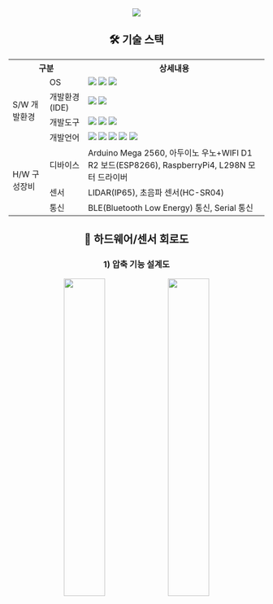 <div align="center">
  <img src="https://capsule-render.vercel.app/api?type=waving&color=auto&height=200&section=header&text=호출%20가능한%20인공지능%20쓰레기통%20로봇%20call-T&fontSize=40" />

  <h2>🛠 기술 스택</h2>
  <table>
    <tr>
      <th colspan="2">구분</th>
      <th>상세내용</th>
    </tr>
    <tr>
      <td rowspan="4">S/W 개발환경</td>
      <td>OS</td>
      <td>
        <img src="https://img.shields.io/badge/Windows 10-0078D6?style=flat&logo=windows10&logoColor=white" />
        <img src="https://img.shields.io/badge/Linux-FCC624?style=flat&logo=linux&logoColor=black" />
        <img src="https://img.shields.io/badge/Ubuntu 20.04-E95420?style=flat&logo=ubuntu&logoColor=white" />
      </td>
    </tr>
    <tr>
      <td>개발환경(IDE)</td>
      <td>
        <img src="https://img.shields.io/badge/Visual Studio Code-007ACC?style=flat&logo=visualstudiocode&logoColor=white" />
        <img src="https://img.shields.io/badge/Arduino IDE-00878F?style=flat&logo=arduino&logoColor=white" />
      </td>
    </tr>
    <tr>
      <td>개발도구</td>
      <td>
        <img src="https://img.shields.io/badge/ROS-22314E?style=flat&logo=ros&logoColor=white" />
        <img src="https://img.shields.io/badge/React-61DAFB?style=flat&logo=React&logoColor=black" />
        <img src="https://img.shields.io/badge/OpenCV-5C3EE8?style=flat&logo=opencv&logoColor=white" />
      </td>
    </tr>
    <tr>
      <td>개발언어</td>
      <td>
        <img src="https://img.shields.io/badge/HTML5-E34F26?style=flat&logo=html5&logoColor=white" />
        <img src="https://img.shields.io/badge/CSS3-1572B6?style=flat&logo=css3&logoColor=white" />
        <img src="https://img.shields.io/badge/JavaScript-F7DF1E?style=flat&logo=javascript&logoColor=black" />
        <img src="https://img.shields.io/badge/Python-3776AB?style=flat&logo=python&logoColor=white" />
        <img src="https://img.shields.io/badge/C++-00599C?style=flat&logo=cplusplus&logoColor=white" />
      </td>
    </tr>
    <tr>
      <td rowspan="4">H/W 구성장비</td>
      <td>디바이스</td>
      <td>Arduino Mega 2560, 아두이노 우노+WIFI D1 R2 보드(ESP8266), RaspberryPi4, L298N 모터 드라이버</td>
    </tr>
    <tr>
      <td>센서</td>
      <td>LIDAR(IP65), 초음파 센서(HC-SR04)</td>
    </tr>
    <tr>
      <td>통신</td>
      <td>BLE(Bluetooth Low Energy) 통신, Serial 통신</td>
    </tr>
  </table>

  <h2>📱 하드웨어/센서 회로도</h2>
  <h3>1) 압축 기능 설계도</h3>
  <img src="https://github.com/jihyeon-1010/call-T/assets/119498515/864f9cd5-2d07-4643-814a-34e6ec3e1004" width="40%" height="40%" />
  <img src="https://github.com/jihyeon-1010/call-T/assets/119498515/5959e015-48bc-4af6-9db9-5759d11123b7" width="40%" height="40%"/>
</div>
